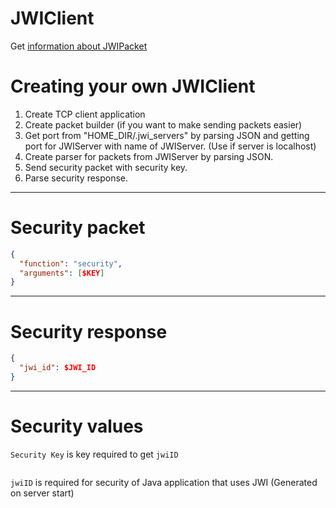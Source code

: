 # JWIClient
Get [information about JWIPacket](https://github.com/theFFPS/jwi/blob/main/docs/JWIPacket.md)

Creating your own JWIClient
==================
1. Create TCP client application
2. Create packet builder (if you want to make sending packets easier)
3. Get port from "HOME_DIR/.jwi_servers" by parsing JSON and getting port for JWIServer with name of JWIServer. (Use if  server is localhost)
4. Create parser for packets from JWIServer by parsing JSON.
5. Send security packet with security key. 
6. Parse security response.
------
Security packet
==================
```json
{
  "function": "security",
  "arguments": [$KEY]
}
```
------
Security response
==================
```json
{
  "jwi_id": $JWI_ID
}
```
------
Security values
==================
`Security Key` is key required to get `jwiID`
```sh
```
`jwiID` is required for security of Java application that uses JWI (Generated on server start)